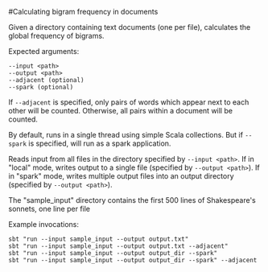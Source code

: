 #Calculating bigram frequency in documents

Given a directory containing text documents (one per file), calculates the global frequency of bigrams.

Expected arguments:

```
--input <path>
--output <path>
--adjacent (optional)
--spark (optional)
```

If `--adjacent` is specified, only pairs of words which appear next to each other will be counted. Otherwise, all pairs within a document will be counted.

By default, runs in a single thread using simple Scala collections. But if `--spark` is specified, will run as a spark application.

Reads input from all files in the directory specified by `--input <path>`. If in "local" mode, writes output to a single file (specified by `--output <path>`). If in "spark" mode, writes multiple output files into an output directory (specified by `--output <path>`).

The "sample_input" directory contains the first 500 lines of Shakespeare's sonnets, one line per file

Example invocations:

```
sbt "run --input sample_input --output output.txt"
sbt "run --input sample_input --output output.txt --adjacent"
sbt "run --input sample_input --output output_dir --spark"
sbt "run --input sample_input --output output_dir --spark" --adjacent
```